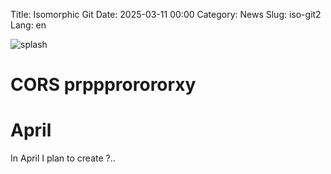 Title: Isomorphic Git
Date: 2025-03-11 00:00
Category: News
Slug: iso-git2
Lang: en

![splash][splash]

# CORS prppprorororxy

# April

In April I plan to create ?..

[splash]: ../../images/2025-04_???.jpg
